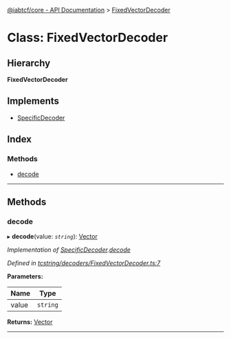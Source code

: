 [@iabtcf/core - API Documentation](../README.md) > [FixedVectorDecoder](../classes/fixedvectordecoder.md)

# Class: FixedVectorDecoder

## Hierarchy

**FixedVectorDecoder**

## Implements

* [SpecificDecoder](../interfaces/specificdecoder.md)

## Index

### Methods

* [decode](fixedvectordecoder.md#decode)

---

## Methods

<a id="decode"></a>

###  decode

▸ **decode**(value: *`string`*): [Vector](vector.md)

*Implementation of [SpecificDecoder](../interfaces/specificdecoder.md).[decode](../interfaces/specificdecoder.md#decode)*

*Defined in [tcstring/decoders/FixedVectorDecoder.ts:7](https://github.com/chrispaterson/iabtcf-es/blob/aea9b2e/modules/core/src/tcstring/decoders/FixedVectorDecoder.ts#L7)*

**Parameters:**

| Name | Type |
| ------ | ------ |
| value | `string` |

**Returns:** [Vector](vector.md)

___

